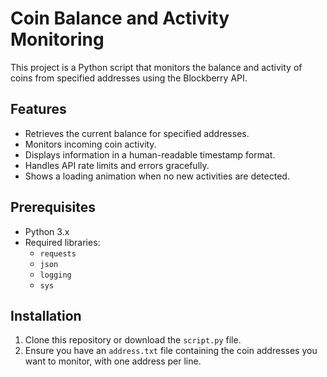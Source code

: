 # Coin Balance and Activity Monitoring

This project is a Python script that monitors the balance and activity of coins from specified addresses using the Blockberry API.

## Features

- Retrieves the current balance for specified addresses.
- Monitors incoming coin activity.
- Displays information in a human-readable timestamp format.
- Handles API rate limits and errors gracefully.
- Shows a loading animation when no new activities are detected.

## Prerequisites

- Python 3.x
- Required libraries:
  - `requests`
  - `json`
  - `logging`
  - `sys`

## Installation

1. Clone this repository or download the `script.py` file.
2. Ensure you have an `address.txt` file containing the coin addresses you want to monitor, with one address per line.
